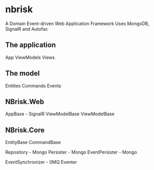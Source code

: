 nbrisk
======

A Domain Event-driven Web Application Framework 
Uses MongoDB, SignalR and Autofac

## The application
App
ViewModels
Views

## The model
Entities
Commands
Events

## NBrisk.Web
AppBase - SignalR
ViewModelBase 
ViewModelBase

## NBrisk.Core
EntityBase
CommandBase

Repository - Mongo
Persister - Mongo
EventPersister - Mongo

EventSynchronizer - 0MQ
Eventer
